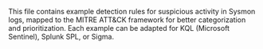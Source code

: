 This file contains example detection rules for suspicious activity in Sysmon logs, mapped to the MITRE ATT&CK framework for better categorization and prioritization.
Each example can be adapted for KQL (Microsoft Sentinel), Splunk SPL, or Sigma.

